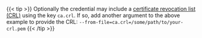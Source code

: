 ---
---
{{< tip >}}
Optionally the credential may include a [certificate revocation list (CRL)](https://datatracker.ietf.org/doc/html/rfc5280)
using the key `ca.crl`. If so, add another argument to the above example to provide the CRL: `--from-file=ca.crl=/some/path/to/your-crl.pem`
{{< /tip >}}
